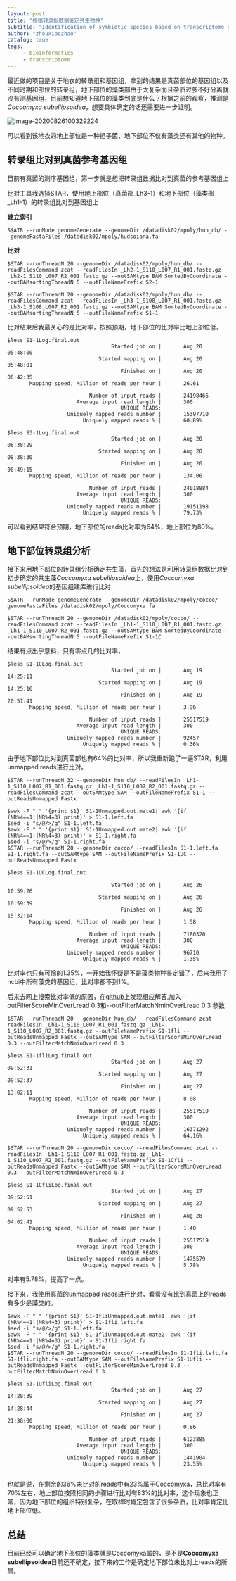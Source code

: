 ```yaml
---
layout: post
title: "根据转录组数据鉴定共生物种"
subtitle: "Identification of symbiotic species based on transcriptome data "
author: "zhouxiaozhao"
catalog: true
tags:
     - bioinformatics
     - transcriptome
---
```



最近做的项目是关于地衣的转录组和基因组，拿到的结果是真菌部位的基因组以及不同时期和部位的转录组，地下部位的藻类部由于太复杂而且杂质过多不好分离就没有测基因组，目前想知道地下部位的藻类到底是什么？根据之前的观察，推测是*Coccomyxa subellipsoidea*，想要具体确定的话还需要进一步证明。

![image-20200826100329224](img/posts/2020.8.18/image-20200826100329224.png)

可以看到该地衣的地上部位是一种担子菌，地下部位不仅有藻类还有其他的物种。

## 转录组比对到真菌参考基因组

目前有真菌的测序基因组，第一步就是想把转录组数据比对到真菌的参考基因组上

比对工具我选择STAR，使用地上部位（真菌部_Lh3-1）和地下部位（藻类部 _Lh1-1）的转录组比对到基因组上

**建立索引**

```
S$ATR --runMode genomeGenerate --genomeDir /datadisk02/mpoly/hun_db/ --genomeFastaFiles /datadisk02/mpoly/hudsoiana.fa
```

**比对**

```
$STAR --runThreadN 20 --genomeDir /datadisk02/mpoly/hun_db/ --readFilesCommand zcat --readFilesIn _Lh2-1_S110_L007_R1_001.fastq.gz _Lh2-1_S110_L007_R2_001.fastq.gz --outSAMtype BAM SortedByCoordinate --outBAMsortingThreadN 5 --outFileNamePrefix S2-1

$STAR --runThreadN 20 --genomeDir /datadisk02/mpoly/hun_db/ --readFilesCommand zcat --readFilesIn _Lh3-1_S108_L007_R1_001.fastq.gz _Lh3-1_S108_L007_R2_001.fastq.gz --outSAMtype BAM SortedByCoordinate --outBAMsortingThreadN 5 --outFileNamePrefix S1-1
```

比对结束后我最关心的是比对率，按照预期，地下部位的比对率比地上部位低。

```
$less S1-1Log.final.out
                                 Started job on |       Aug 20 05:48:00
                             Started mapping on |       Aug 20 05:48:01
                                    Finished on |       Aug 20 06:42:35
       Mapping speed, Million of reads per hour |       26.61

                          Number of input reads |       24198466
                      Average input read length |       300
                                    UNIQUE READS:
                   Uniquely mapped reads number |       15397710
                        Uniquely mapped reads % |       60.89%
                        
$less S3-1Log.final.out
                                 Started job on |       Aug 20 08:38:29
                             Started mapping on |       Aug 20 08:38:30
                                    Finished on |       Aug 20 08:49:15
       Mapping speed, Million of reads per hour |       134.06

                          Number of input reads |       24018884
                      Average input read length |       300
                                    UNIQUE READS:
                   Uniquely mapped reads number |       19151198
                        Uniquely mapped reads % |       79.73%

```

可以看到结果符合预期，地下部位的reads比对率为64%，地上部位为80%。

## 地下部位转录组分析

接下来用地下部位的转录组分析确定共生藻，首先的想法是利用转录组数据比对到初步确定的共生藻*Coccomyxa subellipsoidea*上，使用*Coccomyxa subellipsoidea*的基因组建库进行比对

```
S$ATR --runMode genomeGenerate --genomeDir /datadisk02/mpoly/cocco/ --genomeFastaFiles /datadisk02/mpoly/Coccomyxa.fa

$STAR --runThreadN 20 --genomeDir /datadisk02/mpoly/cocco/ --readFilesCommand zcat --readFilesIn _Lh1-1_S110_L007_R1_001.fastq.gz _Lh1-1_S110_L007_R2_001.fastq.gz --outSAMtype BAM SortedByCoordinate --outBAMsortingThreadN 5 --outFileNamePrefix S1-1C
```

结果有点出乎意料，只有零点几的比对率，

```
$less S1-1CLog.final.out
                                 Started job on |       Aug 19 14:25:11
                             Started mapping on |       Aug 19 14:25:16
                                    Finished on |       Aug 19 20:51:41
       Mapping speed, Million of reads per hour |       3.96

                          Number of input reads |       25517519
                      Average input read length |       300
                                    UNIQUE READS:
                   Uniquely mapped reads number |       92457
                        Uniquely mapped reads % |       0.36%

```

由于地下部位比对到真菌部也有64%的比对率，所以我重新跑了一遍STAR，利用unmapped reads进行比对。

```
$STAR --runThreadN 32 --genomeDir hun_db/ --readFilesIn _Lh1-1_S110_L007_R1_001.fastq.gz _Lh1-1_S110_L007_R2_001.fastq.gz --readFilesCommand zcat --outSAMtype SAM --outFileNamePrefix S1-1 --outReadsUnmapped Fastx

$awk -F " " '{print $1}' S1-1Unmapped.out.mate1| awk '{if (NR%4==1||NR%4=3) print}' > S1-1.left.fa
$sed -i "s/@/>/g" S1-1.left.fa
$awk -F " " '{print $1}' S1-1Unmapped.out.mate2| awk '{if (NR%4==1||NR%4=3) print}' > S1-1.right.fa
$sed -i "s/@/>/g" S1-1.right.fa
$STAR --runThreadN 20 --genomeDir cocco/ --readFilesIn S1-1.left.fa S1-1.right.fa --outSAMtype SAM --outFileNamePrefix S1-1UC --outReadsUnmapped Fastx

$less S1-1UCLog.final.out

                                 Started job on |       Aug 26 10:59:26
                             Started mapping on |       Aug 26 10:59:39
                                    Finished on |       Aug 26 15:32:14
       Mapping speed, Million of reads per hour |       1.58

                          Number of input reads |       7180320
                      Average input read length |       300
                                    UNIQUE READS:
                   Uniquely mapped reads number |       96710
                        Uniquely mapped reads % |       1.35%
```

比对率也只有可怜的1.35%，一开始我怀疑是不是藻类物种鉴定错了，后来我用了ncbi中所有藻类的基因组，比对率都不到1%。

后来去网上搜索比对率低的原因，在[github](https://github.com/alexdobin/STAR/issues/169)上发现相应解答,加入--outFilterScoreMinOverLread 0.3和--outFilterMatchNminOverLread 0.3 参数

```
$STAR --runThreadN 20 --genomeDir hun_db/ --readFilesCommand zcat --readFilesIn _Lh1-1_S110_L007_R1_001.fastq.gz _Lh1-1_S110_L007_R2_001.fastq.gz --outFileNamePrefix S1-1fli --outReadsUnmapped Fastx --outSAMtype SAM --outFilterScoreMinOverLread 0.3 --outFilterMatchNminOverLread 0.3

$less S1-1fliLog.finall.out
                                 Started job on |       Aug 27 09:52:31
                             Started mapping on |       Aug 27 09:52:37
                                    Finished on |       Aug 27 13:02:11
       Mapping speed, Million of reads per hour |       8.08

                          Number of input reads |       25517519
                      Average input read length |       300
                                    UNIQUE READS:
                   Uniquely mapped reads number |       16371292
                        Uniquely mapped reads % |       64.16%

$STAR --runThreadN 20 --genomeDir cocco/ --readFilesCommand zcat --readFilesIn _Lh1-1_S110_L007_R1_001.fastq.gz _Lh1-1_S110_L007_R2_001.fastq.gz --outFileNamePrefix S1-1Cfli --outReadsUnmapped Fastx --outSAMtype SAM --outFilterScoreMinOverLread 0.3 --outFilterMatchNminOverLread 0.3

$less S1-1CfliLog.final.out
                                 Started job on |       Aug 27 09:52:51
                             Started mapping on |       Aug 27 09:52:53
                                    Finished on |       Aug 28 04:02:41
       Mapping speed, Million of reads per hour |       1.40

                          Number of input reads |       25517519
                      Average input read length |       300
                                    UNIQUE READS:
                   Uniquely mapped reads number |       1475579
                        Uniquely mapped reads % |       5.78%

```

对率有5.78%，提高了一点。

接下来，我使用真菌的unmapped reads进行比对，看看没有比到真菌上的reads有多少是藻类的。

```
$awk -F " " '{print $1}' S1-1fliUnmapped.out.mate1| awk '{if (NR%4==1||NR%4=3) print}' > S1-1fli.left.fa
$sed -i "s/@/>/g" S1-1.left.fa
$awk -F " " '{print $1}' S1-1fliUnmapped.out.mate2| awk '{if (NR%4==1||NR%4=3) print}' > S1-1fli.right.fa
$sed -i "s/@/>/g" S1-1.right.fa
$STAR --runThreadN 20 --genomeDir cocco/ --readFilesIn S1-1fli.left.fa S1-1fli.right.fa --outSAMtype SAM --outFileNamePrefix S1-1Ufli --outReadsUnmapped Fastx --outFilterScoreMinOverLread 0.3 --outFilterMatchNminOverLread 0.3

$less S1-1UfliLog.final.out
                                 Started job on |       Aug 27 14:28:39
                             Started mapping on |       Aug 27 14:28:44
                                    Finished on |       Aug 27 21:38:00
       Mapping speed, Million of reads per hour |       0.86

                          Number of input reads |       6123885
                      Average input read length |       300
                                    UNIQUE READS:
                   Uniquely mapped reads number |       1441904
                        Uniquely mapped reads % |       23.55%


```

也就是说，在剩余的36%未比对的reads中有23%属于Coccomyxa，总比对率有70%左右，地上部位按照相同的步骤进行比对有83%的比对率，这个现象也正常，因为地下部位的组织特别复杂，在取样时肯定包含了很多杂质，比对率肯定比地上部位低。


## 总结

目前已经可以确定地下部位的藻类就是Coccomyxa属的，是不是**Coccomyxa subellipsoidea**目前还不确定，接下来的工作是确定地下部位未比对上reads的所属。



